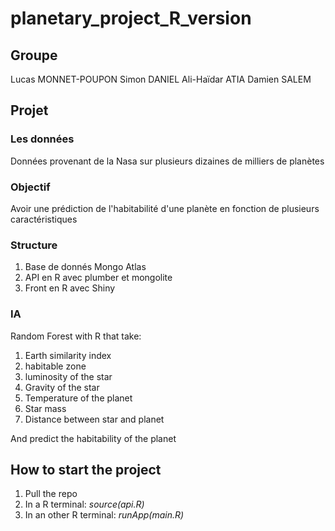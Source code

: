 # planetary_project_R_version

## Groupe

Lucas MONNET-POUPON
Simon DANIEL
Ali-Haïdar ATIA
Damien SALEM

## Projet

### Les données

Données provenant de la Nasa sur plusieurs dizaines de milliers de planètes

### Objectif

Avoir une prédiction de l'habitabilité d'une planète en fonction de plusieurs caractéristiques

### Structure

1. Base de donnés Mongo Atlas
2. API en R avec plumber et mongolite
3. Front en R avec Shiny

### IA

Random Forest with R that take:

1. Earth similarity index
2. habitable zone
3. luminosity of the star
4. Gravity of the star
5. Temperature of the planet
6. Star mass
7. Distance between star and planet

And predict the habitability of the planet

## How to start the project

1. Pull the repo
2. In a R terminal: *source(api.R)*
3. In an other R terminal: *runApp(main.R)*
